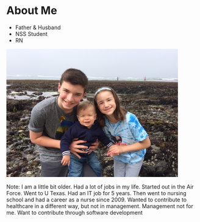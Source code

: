 # About Me

+ Father & Husband
+ NSS Student
+ RN

<img src='markdown/pics/IMG_4810.JPG' width='450px'>

Note: I am a little bit older. Had a lot of jobs in my life.
Started out in the Air Force. Went to U Texas.
Had an IT job for 5 years. Then went to nursing school and 
had a career as a nurse since 2009. Wanted to contribute to 
healthcare in a different way, but not in management. Management
not for me. Want to contribute through software development